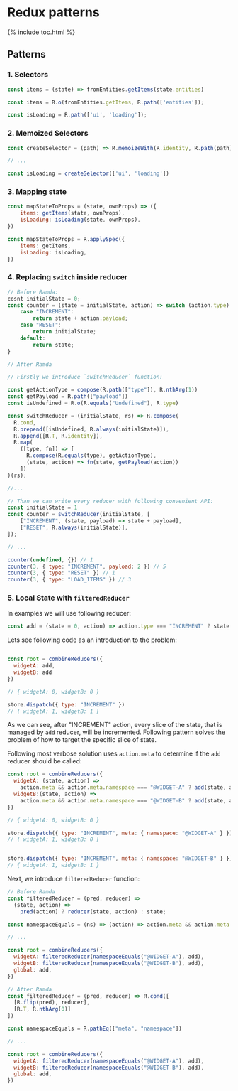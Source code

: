 # Redux patterns

{% include toc.html %}

## Patterns

### 1. Selectors

```js
const items = (state) => fromEntities.getItems(state.entities)
```

```js
const items = R.o(fromEntities.getItems, R.path(['entities']);

const isLoading = R.path(['ui', 'loading']);
```

### 2. Memoized Selectors

```js
const createSelector = (path) => R.memoizeWith(R.identity, R.path(path))

// ...

const isLoading = createSelector(['ui', 'loading'])
```

### 3. Mapping state

```js
const mapStateToProps = (state, ownProps) => ({
	items: getItems(state, ownProps),
	isLoading: isLoading(state, ownProps),
})
```

```js
const mapStateToProps = R.applySpec({
	items: getItems,
	isLoading: isLoading,
})
```

### 4. Replacing `switch` inside reducer

```js
// Before Ramda:
cosnt initialState = 0;
const counter = (state = initialState, action) => switch (action.type) {
	case "INCREMENT":
		return state + action.payload;
	case "RESET":
		return initialState;
	default:
		return state;
}
```

```js
// After Ramda

// Firstly we introduce `switchReducer` function:

const getActionType = compose(R.path(["type"]), R.nthArg(1))
const getPayload = R.path(["payload"])
const isUndefined = R.o(R.equals("Undefined"), R.type)

const switchReducer = (initialState, rs) => R.compose(
  R.cond,
  R.prepend([isUndefined, R.always(initialState)]),
  R.append([R.T, R.identity]),
  R.map(
    ([type, fn]) => [
      R.compose(R.equals(type), getActionType),
      (state, action) => fn(state, getPayload(action))
    ])
)(rs);

//...

// Than we can write every reducer with following convenient API:
const initialState = 1
const counter = switchReducer(initialState, [
	["INCREMENT", (state, payload) => state + payload],
	["RESET", R.always(initialState)],
]);

// ...

counter(undefined, {}) // 1
counter(3, { type: "INCREMENT", payload: 2 }) // 5
counter(3, { type: "RESET" }) // 1
counter(3, { type: "LOAD_ITEMS" }) // 3
```

### 5. Local State with `filteredReducer`

In examples we will use following reducer:

```js
const add = (state = 0, action) => action.type === "INCREMENT" ? state + 1 : state
```

Lets see following code as an introduction to the problem:

```js

const root = combineReducers({
  widgetA: add,
  widgetB: add
})

// { widgetA: 0, widgetB: 0 }

store.dispatch({ type: "INCREMENT" })
// { widgetA: 1, widgetB: 1 }

```

As we can see, after "INCREMENT" action, every slice of the state, that is managed by `add` reducer, will be incremented.
Following pattern solves the problem of how to target the specific slice of state.

Following most verbose solution uses `action.meta` to determine if the `add` reducer should be called:

```js
const root = combineReducers({
  widgetA: (state, action) =>
    action.meta && action.meta.namespace === "@WIDGET-A" ? add(state, action) : state,
  widgetB:(state, action) =>
    action.meta && action.meta.namespace === "@WIDGET-B" ? add(state, action) : state,
})

// { widgetA: 0, widgetB: 0 }

store.dispatch({ type: "INCREMENT", meta: { namespace: "@WIDGET-A" } })
// { widgetA: 1, widgetB: 0 }


store.dispatch({ type: "INCREMENT", meta: { namespace: "@WIDGET-B" } })
// { widgetA: 1, widgetB: 1 }
```

Next, we introduce `filteredReducer` function:

```js
// Before Ramda
const filteredReducer = (pred, reducer) =>
  (state, action) =>
    pred(action) ? reducer(state, action) : state;

const namespaceEquals = (ns) => (action) => action.meta && action.meta.namespace === ns

// ...

const root = combineReducers({
  widgetA: filteredReducer(namespaceEquals("@WIDGET-A"), add),
  widgetB: filteredReducer(namespaceEquals("@WIDGET-B"), add),
  global: add,
})
```

```js
// After Ramda
const filteredReducer = (pred, reducer) => R.cond([
  [R.flip(pred), reducer],
  [R.T, R.nthArg(0)]
])

const namespaceEquals = R.pathEq(["meta", "namespace"])

// ...

const root = combineReducers({
  widgetA: filteredReducer(namespaceEquals("@WIDGET-A"), add),
  widgetB: filteredReducer(namespaceEquals("@WIDGET-B"), add),
  global: add,
})
```
